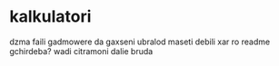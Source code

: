 # kalkulatori

dzma faili gadmowere da gaxseni ubralod maseti debili xar ro readme gchirdeba? wadi citramoni dalie bruda
